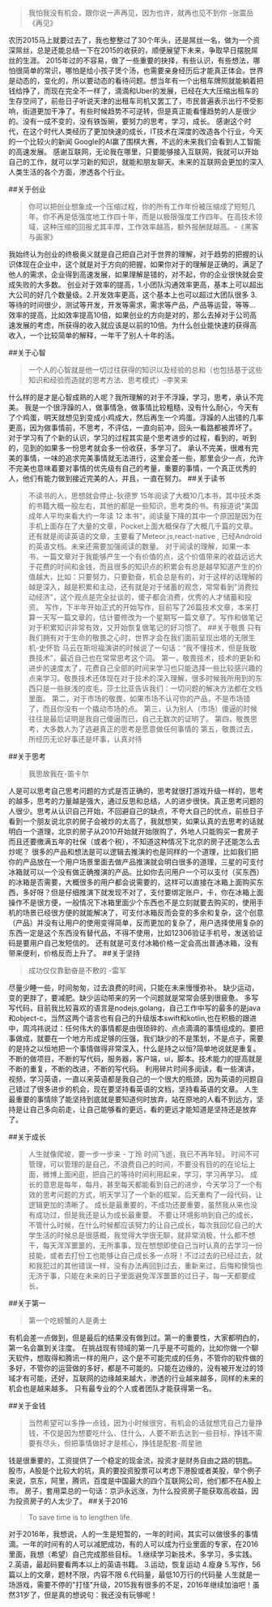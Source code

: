 >我怕我没有机会，跟你说一声再见，因为也许，就再也见不到你 -张震岳《再见》

农历2015马上就要过去了，我也整整过了30个年头，还是屌丝一名，做为一个资深屌丝，总是还能总结一下在2015的收获的，顺便展望下未来，争取早日摆脱屌丝的生涯。
2015年过的不容易，做了一些重要的抉择，有些认识，有些想法，哪怕很简单的常识，哪怕是给小孩子煲个汤，也需要亲身经历后才能真正体会。世界是动态的，变化的，所以要动态的看待问题。想当年有一个出租车牌照就能躺着把钱给挣了，而现在完全不一样了，滴滴和Uber的发展，已经在大大压缩出租车的生存空间了，前些日子听说天津的出租车司机又罢工了，市民普遍表示出行不受影响，街道更加干净了。有些时候趋势不可逆转，但是真正能看懂趋势的人是很少的。没有一成不变的，没有铁饭碗，要努力的思考，学习，成长。
感谢这个时代，在这个时代人类经历了更加快速的成长，IT技术在深度的改造各个行业，今天的一个比较火的新闻 Google的AI赢了围棋大赛，不远的未来我们会看到人工智能的高速发展。
感谢互联网，无论我在哪里，只要能够接入互联网，我就可以开始自己的工作，就可以学习新的知识，就能和朋友聊天。未来的互联网会更加的深入人类生活的各个方面，渗透各个行业。

##关于创业
>你可以把创业想象成一个压缩过程，你的所有工作年份被压缩成了短短几年。你不再是低强度地工作四十年，而是以极限强度工作四年。在高技术领域，这种压缩的回报尤其丰厚，工作效率越高，额外报酬就越高。-《黑客与画家》

我始终认为创业的终极奥义就是自己把自己对于世界的理解，对于趋势的把握的认识体现在企业中，这个就是对于方向的把握，如果你对于的理解是正确的，满足了他人的需求，企业得到高速发展，如果理解是错的，对不起，你的企业很快就会变成失败的大多数。
创业对于效率的提高，1.小团队沟通效率更高，基本上可以超出大公司的好几个数量级。2.开发效率更高，这个基本上也可以超过大团队很多 3.等待的时间很少，测试等开发，开发等需求，需求等产品，产品等运营，等等...
效率的提高，比如效率提高10倍，如果创业的方向是对的，那么去掉对于公司高速发展的考虑，所获得的收入就应该是以前的10倍。为什么创业能快速的获得高收入，一个比较简单的解释，一年干了别人十年的活。
	
##关于心智
>一个人的心智就是他一切过往获得的知识以及经验的总和（也包括基于这些知识和经验而造就的思考方法、思考模式）-李笑来

什么样的是才是心智成熟的人呢？我所理解的对于不浮躁，学习，思考，承认不完美。
我是一个很浮躁的人，做事情急，做事情比较粗糙，没有什么耐心，今天有了个鸡蛋，明天就想见到变成小鸡成大，然后再生一个鸡蛋。浮躁的人出错的几率更高，因为做事情前，不思考，不评估，一直向前冲，回头一看路都被弄坏了。
对于学习有了个新的认识，学习的过程其实是个思考进步的过程，看到的，听到的，见到的如果多一份思考就会多一份收获，多学习了。
承认不完美，很难有完美的事情，一味的追求完美事情就无法进行，这里会差一些，那里会少一点，允许不完美也意味着要对事情的优先级有自己的考量，重要的事情，一个真正优秀的人，他们有能力做到接近完美的人，并且，一直在努力。
##关于读书
>不读书的人，思想就会停止-狄德罗
15年阅读了大概10几本书，其中技术类的书籍大概一般左右，其他的都是一些知识，思考类的书。有报道说“美国成年人平均来看大约一年读 12 本书“，阅读量下降的其中一个原因是因为在手机上面存在了大量的文章，Pocket上面大概保存了大概几千篇的文章。还有就是阅读英语的文章，主要看了Meteor.js,react-native , 已经Android的英语文档。未来还需要加强阅读的数量。
对于阅读的理解，如果一本书，一篇文章对于我能够产生一个有价值的点，这个价值带来的收益远远大于花费的时间和金钱，而且很多的知识点的积累会有总是越早知道产生的价值越大，比如：只要努力，只要勤奋，机会总是有的，对于这样的话理解的越是深入，越是积累和主动，还有就是对于储蓄的观念，常常看到"消费拉动经济"，这个观点是完全扯谈的，傻子都会消费，优秀的人才储蓄和投资。
写作，下半年开始正式的开始写作，目前写了26篇技术文章，本来打算一天写一篇文章的，估计要修改为一个星期写一篇文章了。写作和做笔记对于积累知识非常有效，又开始恢复做笔记的好习惯了。
##关于敬畏
>只有我们拥有对于生命的敬畏之心时，世界才会在我们面前呈现出塔的无限生机-史怀哲
马云在斯坦福演讲的时候说了一句话：“我不懂技术，但是我敬畏技术”，最近自己也在常常思考这个词。
第一，敬畏技术，技术的更新和进步的速度太了，花费自己全部的时间来学习也只能选择一些比较感兴趣的点来学习。敬畏技术还体现在对于技术的深入理解，很多时候我所用到的东西只是一些肤浅的皮毛，莎士比亚告诉我们：一切问题的解决方法都在文档里面。
第二，对于市场的敬畏，如果市场不认可你的产品，不是市场错了，而且你没有一个撬动市场的点。
第三，认为别人（市场）傻逼的时候往往是最后证明是我自己傻逼而已，自己无数次的证明了。
第四，敬畏思考，大多数人为了逃避真正的思考是愿意做任何事情的
第五，敬畏过去，所经历无论好事还是坏事，认真对待
	
##关于思考
>我思故我在-笛卡尔

人是可以思考自己思考问题的方式是否正确的，思考就很打游戏升级一样的，思考的越多，思考的力量越是强大，通过反思和总结，人的进步很快。真正思考问题的人很少。思考从认识自己开始，不回避自己的缺点，不夸大自己的优点，前些日子看到一个朋友说北京的房子会被炒的太高了，我就想笑，如果认真的去思考的话就明白一个道理，北京的房子从2010开始就开始限购了，外地人只能购买一套房子而且还要缴满五年的社保（或者个税），不知道这种情况下北京的房子还能怎么去炒呢？
很多的产品和想法是可以逻辑去推演的也是同样的一个道理，比如我们把你的产品放在一个用户场景里面去做产品推演就会明白很多的道理，三星的可支付冰箱就可以一个没有做正确推演的产品。比如你去问用户一个可以支付（买东西）的冰箱是否需要，大概很多的用户都会说需要的，这样可以直接在冰箱上面购买东西，多好呀？但是仔细推演下就发现不对了，支付要绑定账户，卡，你在冰箱上面操作不是很方便，一般情况下冰箱里面少个东西也不是立刻就要去购买的，使用手机的场景已经很方便的就能解决了，可支付冰箱反而会变的多余和复杂，这个创意（产品）并没有让用户的使用变得简单，反而更加的复杂了，用户选择使用复杂的东西一定是这个东西没有替代品，不得不使用，比如12306验证手机号，发送验证码是要用户自己发短信的。
还有就是可支付冰箱价格一定会高出普通冰箱，没有带来便利，价格反而上升了。
##关于坚持
>成功仅仅靠勤奋是不敷的 -雷军

尽量少睡一些，时间匆匆，过去浪费的时间，只能在未来慢慢弥补。
缺少运动，变的更胖了，要减肥。缺少运动带来的另一个问题就是常常会感到很疲惫。
多写写代码，目前我比较喜欢的语言是nodejs,golang，自己工作中写的最多的是java和object-c，当然这两个语言也有自己的升级版本swift和kotlin,也在积极的跟进中，周鸿祎说过：任何伟大的事情都是由很琐碎的、点点滴滴的事情组成的。要把事做成，就要在一个地方形成足够的压强，我们缺少的不是策划，不是点子，需要的是持之以恒地把一个事情做得非常深入，什么是持之以恒?简单地说就是重复。不断的做项目，不断的写代码，服务器，客户端，ui，脚本。技术能力的提高就是不断的重复，不断的改进，不断的写代码。
利用碎片时间多阅读，看一些演讲，视频，学习英语，一直以来英语都是我自己的一个很大的瓶颈，因为英语的问题自己错过了很多进步的机会，现在要坚持看英语的文档，坚持看英语的文章。
人生最重要的事情除了能坚持到底就是要知道何时放弃，站在原地的人看不到远方，坚持是让自己多向前走，让自己能够看的更远，看的更远才能知道是坚持还是放弃了。

##关于成长
>人生就像爬坡，要一步一步来 - 丁玲
时间飞逝，我已不再年轻。
时间不可管理，可以管理的是自己，不浪费自己的时间，不要没有目的的在论坛上面，微博上面闲逛，把自己的等待时间利用起来，学习，学习再学习。
成长的意思是每年，每月，甚至每天都能看到自己的进步，今天学习了一个有效的思考问题的方式，明天学习了一个新的框架，后天重构了一段代码，让逻辑更加的清晰了。
成长是最重要的，不成功还要重要，虽然我从来也没有成功过，但是我还是认为成长最重要。
不要让环境影响到自己的成长，不管什么时候，在什么时候都应该努力的让自己成长，每次我回忆自己的大学生活的时候总是很感概，我觉得大学很无聊，就非常消极，什么都不想干，每天浑浑噩噩的，无所事事，现在想想即使自己当时认真的去学习一份技能，或者去打份工也能够让自己成长多一点呀！不过过去的已经过去，就和我犯过的其他错误一样，没有办法再回到过去，重新来过，后悔和懊恼也无济于事，只能在未来的日子里面避免浑浑噩噩的过日子，每一天都要成长。

##关于第一
>第一个吃螃蟹的人是勇士

有机会差一点做到，但是最后的结果没有做到过。第一的重要性，大家都明白的，第一名会赢到关注度。
在挑战现有领域的第一几乎是不可能的，比如你做一个聊天软件，想取得和腾讯一样的用户，这个是不可能完成的任务，不管你的软件做的多好，不管你的运营做的多好，都是不可能的。只能在边缘的，没有被开发过的领域才有可能，还好，互联网的边缘越来越大，渗透的行业越来越多，同样的未来的机会也是越来越多。
只有最专业的个人或者团队才能获得第一名。

##关于金钱
>当然希望可以多挣一点钱，因为小时候很穷，有机会的话就想凭自己力量挣钱，不仅是因为想要吃什么、住什么，人要不断去达到一些目标，挣钱不需要有尽头，但把事情做好才是核心，挣钱是配套-周星驰

钱是很重要的，工资提供了一个稳定的现金流，投资才是财务自由之路的钥匙。
股市，A股是个比较大的坑，真的要投资股票可以考虑下港股或者美股，举个例子来说，京东，阿里，腾讯，百度是中国最大的四个互联网公司，他们都不在A股上市。
房子，套用菜总的一句话：京沪永远涨，为什么投资房子能获取高收益，因为投资房子的人太少了。
##关于2016
>To save time is to lengthen life. 

对于2016年，我想说，人的一生是短暂的，一年的时间，其实可以做很多的事情滴。一年的时间有的人可以减肥成功，有的人可以成为行业里面的专家，在2016里面，我想（希望）自己完成那些目标。
	1.继续学习新技术，多学习，多实践。
	2.英语，最起码要看两本以上的英语书籍。
	3.运动，恢复运动
	4.瘦身
	5.写作，56篇以上的文章，题材不限，内容不限
	6.代码量，最低10万行的代码量
人生就是一场游戏，需要不停的"打怪"升级，2015我有很多的不足，2016年继续加油吧！虽然31岁了，但是真的想说句：我还没有玩够呢！


